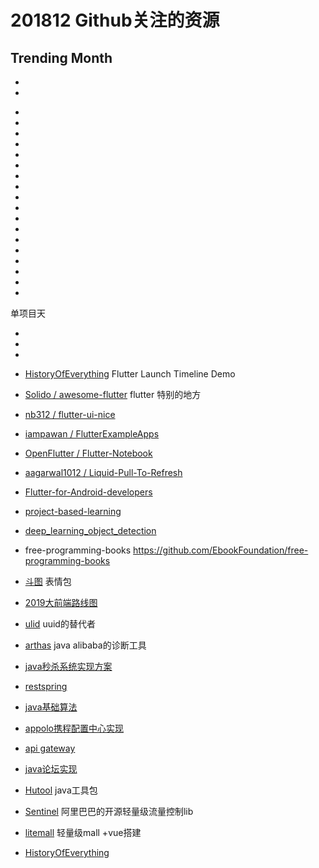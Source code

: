 # 201812 Github关注的资源

## Trending Month

- [practicalAI]: https://github.com/GokuMohandas/practicalAI	"A practical approach to learning machine learning."

- [the-book-of-secret-knowledge]: https://github.com/trimstray/the-book-of-secret-knowledge

* [LeetCodeAnimation]: https://github.com/MisterBooo/LeetCodeAnimation	"用动画的形式呈现解LeetCode的题目"

* [JavaGuide]: https://github.com/Snailclimb/JavaGuide	"【Java学习+面试指南】 一份涵盖大部分Java程序员所需要掌握的核心知识。"

* [Nes.css]: https://github.com/nostalgic-css/NES.css	"像素风格。NES-style CSS Framework"

* [Awesome-python-applications]: https://github.com/mahmoud/awesome-python-applications	"免费、开源的python软件"

* [CS-Notes]: https://github.com/CyC2018/CS-Notes	"计算科学学习资料"

* [loki]: https://github.com/grafana/loki	"分布日志store、处理查询，与https://prometheus.io/ 普罗米修斯一起使用"

* [quicklink]: https://github.com/GoogleChromeLabs/quicklink	"Prefetch quick"

* [Mall]: https://github.com/macrozheng/mall	"springboot 搭建的一套电商系统"

* [advanced-java]: https://github.com/doocs/advanced-java	"互联网java工程师进阶完全扫盲"

* [33-js-concepts]: https://github.com/stephentian/33-js-concepts	"33 js 需要知道的概念"

* [FAQGURU]: https://github.com/FAQGURU/FAQGURU	"🎒 🚀 🎉 A list of interview questions. This repository is everything you need to prepare for your technical interview."

* [Lihang-code]: https://github.com/fengdu78/lihang-code	"统计学习方法的书"

* [NodeBestPractise]: https://github.com/i0natan/nodebestpractices	"Node 学习资源"

* [noteable]: https://github.com/fabiospampinato/notable	"markdown的工具"

* [ethr]: https://github.com/Microsoft/ethr	"命令行微软出网络监控工具，golang写的"

* [Dive]: https://github.com/wagoodman/dive	"Docker image每层的观察工具，可以压缩空间"

* [ds-cheetsheet]: https://github.com/FavioVazquez/ds-cheatsheets	"数据科学cheetsheet"

* [pytext]: https://github.com/facebookresearch/pytext	"ai语言处理框架"



 单项目天

* [Motrix]: https://github.com/agalwood/Motrix	"下载工具"

* [BestWebsiteForCoder]: https://github.com/sdmg15/Best-websites-a-programmer-should-visit	"程序员应该去的网站 "

* [BuildYourOwnX]: https://github.com/danistefanovic/build-your-own-x	"自己动手做"

* [HistoryOfEverything](https://github.com/2d-inc/HistoryOfEverything)   Flutter Launch Timeline Demo

*  [Solido / awesome-flutter](https://github.com/Solido/awesome-flutter) flutter 特别的地方

*  [nb312 / flutter-ui-nice](https://github.com/nb312/flutter-ui-nice)

*  [iampawan / FlutterExampleApps](https://github.com/iampawan/FlutterExampleApps)

*  [OpenFlutter / Flutter-Notebook](https://github.com/OpenFlutter/Flutter-Notebook)

*  [aagarwal1012 / Liquid-Pull-To-Refresh](https://github.com/aagarwal1012/Liquid-Pull-To-Refresh)

* [Flutter-for-Android-developers](https://github.com/m3sv/Flutter-for-Android-developers)

* [project-based-learning](https://github.com/tuvtran/project-based-learning)

* [deep_learning_object_detection](https://github.com/hoya012/deep_learning_object_detection)

* free-programming-books https://github.com/EbookFoundation/free-programming-books

* [斗图](https://github.com/getActivity/EmojiPackage)   表情包

* [2019大前端路线图](https://github.com/kamranahmedse/developer-roadmap)

* [ulid](https://github.com/ulid/spec) uuid的替代者

* [arthas](https://github.com/alibaba/arthas)  java alibaba的诊断工具

* [java秒杀系统实现方案](https://github.com/qiurunze123/miaosha)

* [restspring](https://github.com/eugenp/tutorials)

* [java基础算法](https://github.com/crossoverJie/JCSprout)

* [appolo携程配置中心实现](https://github.com/ctripcorp/apollo)

* [api gateway](https://github.com/gravitee-io/gravitee-gateway)

* [java论坛实现](https://github.com/b3log/symphony)

* [Hutool](https://github.com/looly/hutool) java工具包

* [Sentinel](https://github.com/alibaba/Sentinel) 阿里巴巴的开源轻量级流量控制lib

* [litemall](https://github.com/linlinjava/litemall) 轻量级mall +vue搭建

* [HistoryOfEverything](https://github.com/2d-inc/HistoryOfEverything)